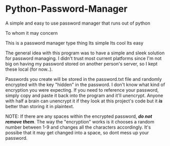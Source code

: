 # Python-Password-Manager
A simple and easy to use password manager that runs out of python

To whom it may concern

This is a password manager type thing
Its simple
Its cool
Its easy

The general idea with this program was to have a simple and sleek solution for password managing. I didn't trust most current platforms since I'm not big on having my password stored on another person's server, so I kept these local (for now..).

Passwords you create will be stored in the password.txt file and randomly encrypted with the key "hidden" in the password. I don't know what kind of encryption you were expecting. If you need to reference your password, simply copy and paste it back into the program and it'll unencrypt. Anyone with half a brain can unencrypt it if they look at this project's code but it ***is*** better than storing it in plaintext.

NOTE: If there are any spaces within the encrypted password, ***do not remove them***. The way the "encryption" works is it chooses a random number between 1-9 and changes
all the characters accordingly. It's possibe that it may get changed into a space, so dont mess up your password.
